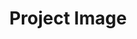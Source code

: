---
title: "Project Image"
permalink: /spells/project-image/
tags:
  - Spell
  - 7th Level
  - Illusion
available_for:
  - Bard
  - Wizard
level: "7th Level"
school: "Illusion"
range: "500 miles"
comp:
  - V
  - S
  - M
material: "a small replica of you made from materials worth at least 5 gp."
duration: "24 Hours"
concentration: true
description: |
  You create an illusory copy of yourself that lasts for the duration. The copy can appear at any location within range that you have seen before, regardless of intervening obstacles. The illusion looks and sounds like you but is intangible. If the illusion takes any damage, it disappears, and the spell ends.

  You can use your action to move this illusion up to twice your speed, and make it gesture, speak, and behave in whatever way you choose. It mimics your mannerisms perfectly.

  You can see through its eyes and hear through its ears as if you were in its space. On your turn as a bonus action, you can switch from using its senses to using your own, or back again. While you are using its senses, you are blinded and deafened in regard to your own surroundings.

  Physical interaction with the image reveals it to be an illusion, because things can pass through it. A creature that uses its action to examine the image can determine that it is an illusion with a successful Intelligence (Investigation) check against your spell save DC. If a creature discerns the illusion for what it is, the creature can see through the image, and any noise it makes sounds hollow to the creature.
excerpt: "You create an illusory copy of yourself that lasts for the duration."
source: "Basic Rules"
---